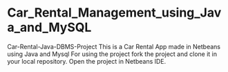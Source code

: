 # Car_Rental_Management_using_Java_and_MySQL
Car-Rental-Java-DBMS-Project This is a Car Rental App made in Netbeans using Java and Mysql For using the project fork the project and clone it in your local repository. Open the project in Netbeans IDE.
